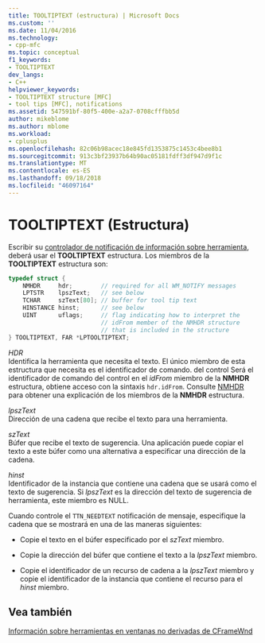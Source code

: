 ```yaml
---
title: TOOLTIPTEXT (estructura) | Microsoft Docs
ms.custom: ''
ms.date: 11/04/2016
ms.technology:
- cpp-mfc
ms.topic: conceptual
f1_keywords:
- TOOLTIPTEXT
dev_langs:
- C++
helpviewer_keywords:
- TOOLTIPTEXT structure [MFC]
- tool tips [MFC], notifications
ms.assetid: 547591bf-80f5-400e-a2a7-0708cfffbb5d
author: mikeblome
ms.author: mblome
ms.workload:
- cplusplus
ms.openlocfilehash: 82c06b98acec18e845fd1353875c1453c4bee8b1
ms.sourcegitcommit: 913c3bf23937b64b90ac05181fdff3df947d9f1c
ms.translationtype: MT
ms.contentlocale: es-ES
ms.lasthandoff: 09/18/2018
ms.locfileid: "46097164"
---
```

# <a name="tooltiptext-structure"></a>TOOLTIPTEXT (Estructura)
Escribir su [controlador de notificación de información sobre herramienta](../mfc/handling-ttn-needtext-notification-for-tool-tips.md), deberá usar el **TOOLTIPTEXT** estructura. Los miembros de la **TOOLTIPTEXT** estructura son:  
  
```cpp
typedef struct {
    NMHDR     hdr;        // required for all WM_NOTIFY messages
    LPTSTR    lpszText;   // see below
    TCHAR     szText[80]; // buffer for tool tip text
    HINSTANCE hinst;      // see below
    UINT      uflags;     // flag indicating how to interpret the
                          // idFrom member of the NMHDR structure
                          // that is included in the structure
} TOOLTIPTEXT, FAR *LPTOOLTIPTEXT;
```
  
 *HDR*  
 Identifica la herramienta que necesita el texto. El único miembro de esta estructura que necesita es el identificador de comando. del control Será el identificador de comando del control en el *idFrom* miembro de la **NMHDR** estructura, obtiene acceso con la sintaxis `hdr.idFrom`. Consulte [NMHDR](/windows/desktop/api/richedit/ns-richedit-_nmhdr) para obtener una explicación de los miembros de la **NMHDR** estructura.  
  
 *lpszText*  
 Dirección de una cadena que recibe el texto para una herramienta.  
  
 *szText*  
 Búfer que recibe el texto de sugerencia. Una aplicación puede copiar el texto a este búfer como una alternativa a especificar una dirección de la cadena.  
  
 *hinst*  
 Identificador de la instancia que contiene una cadena que se usará como el texto de sugerencia. Si *lpszText* es la dirección del texto de sugerencia de herramienta, este miembro es NULL.  
  
Cuando controle el `TTN_NEEDTEXT` notificación de mensaje, especifique la cadena que se mostrará en una de las maneras siguientes:  
  
-   Copie el texto en el búfer especificado por el *szText* miembro.  
  
-   Copie la dirección del búfer que contiene el texto a la *lpszText* miembro.  
  
-   Copie el identificador de un recurso de cadena a la *lpszText* miembro y copie el identificador de la instancia que contiene el recurso para el *hinst* miembro.  
  
## <a name="see-also"></a>Vea también  
 [Información sobre herramientas en ventanas no derivadas de CFrameWnd](../mfc/tool-tips-in-windows-not-derived-from-cframewnd.md)

